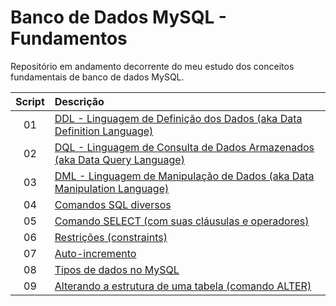 # Banco de Dados MySQL - Fundamentos
 
Repositório em andamento decorrente do meu estudo dos conceitos fundamentais de banco de dados MySQL. 


Script | Descrição 
:---: | :---
01 | [DDL - Linguagem de Definição dos Dados (aka Data Definition Language)](https://github.com/michelelozada/Banco-de-Dados-MySQL-Fundamentos/blob/main/01-Comandos-DDL.sql)
02 | [DQL - Linguagem de Consulta de Dados Armazenados (aka Data Query Language)](https://github.com/michelelozada/Banco-de-Dados-MySQL-Fundamentos/blob/main/02-Comandos-DQL.sql)
03 | [DML - Linguagem de Manipulação de Dados (aka Data Manipulation Language)](https://github.com/michelelozada/Banco-de-Dados-MySQL-Fundamentos/blob/main/03-Comandos-DML.sql)
04 | [Comandos SQL diversos](https://github.com/michelelozada/Banco-de-Dados-MySQL-Fundamentos/blob/main/04-Comandos-SQL-Diversos.sql)
05 | [Comando SELECT (com suas cláusulas e operadores)](https://github.com/michelelozada/Banco-de-Dados-MySQL-Fundamentos/blob/main/05-Comando-SELECT.sql)
06 | [Restrições (constraints)](https://github.com/michelelozada/Banco-de-Dados-MySQL-Fundamentos/blob/main/06-Restricoes.sql)
07 | [Auto-incremento](https://github.com/michelelozada/Banco-de-Dados-MySQL-Fundamentos/blob/main/07-Auto-incremento.sql)
08 | [Tipos de dados no MySQL](https://github.com/michelelozada/Banco-de-Dados-MySQL-Fundamentos/blob/main/08-Tipos-de-dados.md)
09 | [Alterando a estrutura de uma tabela (comando ALTER)](https://github.com/michelelozada/Banco-de-Dados-MySQL-Fundamentos/blob/main/09-Alterando-tabelas.md)